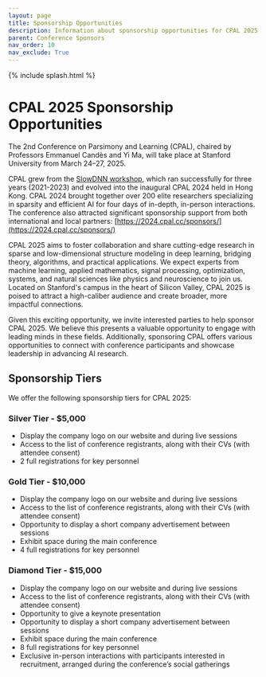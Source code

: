 ```yaml
---
layout: page
title: Sponsorship Opportunities
description: Information about sponsorship opportunities for CPAL 2025
parent: Conference Sponsors
nav_order: 10
nav_exclude: True
---
```


{% include splash.html %}

<!-- {% include sponsors.html %} -->

# CPAL 2025 Sponsorship Opportunities

The 2nd Conference on Parsimony and Learning (CPAL), chaired by Professors
Emmanuel Candès and Yi Ma, will take place at Stanford University from
March 24–27, 2025.

CPAL grew from the [SlowDNN workshop](https://slowdnn-workshop.github.io), which ran successfully for three years
(2021-2023) and evolved into the inaugural CPAL 2024 held in Hong Kong. CPAL
2024 brought together over 200 elite researchers specializing in sparsity and
efficient AI for four days of in-depth, in-person interactions. The conference
also attracted significant sponsorship support from both international and local
partners: [https://2024.cpal.cc/sponsors/](https://2024.cpal.cc/sponsors/)

CPAL 2025 aims to foster collaboration and share cutting-edge
research in sparse and low-dimensional structure modeling in deep learning,
bridging theory, algorithms, and practical applications. We expect experts from
machine learning, applied mathematics, signal processing, optimization, systems,
and natural sciences like physics and neuroscience to join us. Located on
Stanford's campus in the heart of Silicon Valley, CPAL 2025 is poised to attract
a high-caliber audience and create broader, more impactful connections.

Given this exciting opportunity, we invite interested parties to help sponsor
CPAL 2025. We believe this presents a valuable opportunity to engage with
leading minds in these fields. Additionally, sponsoring CPAL offers various
opportunities to connect with conference participants and showcase leadership in
advancing AI research.

## Sponsorship Tiers

We offer the following sponsorship tiers for CPAL 2025:

### Silver Tier - $5,000

- Display the company logo on our website and during live sessions
- Access to the list of conference registrants, along with their CVs (with attendee consent)
- 2 full registrations for key personnel

### Gold Tier - $10,000

- Display the company logo on our website and during live sessions
- Access to the list of conference registrants, along with their CVs (with attendee consent)
- Opportunity to display a short company advertisement between sessions
- Exhibit space during the main conference
- 4 full registrations for key personnel

### Diamond Tier - $15,000

- Display the company logo on our website and during live sessions
- Access to the list of conference registrants, along with their CVs (with attendee consent)
- Opportunity to give a keynote presentation
- Opportunity to display a short company advertisement between sessions
- Exhibit space during the main conference
- 8 full registrations for key personnel
- Exclusive in-person interactions with participants interested in recruitment, arranged during the conference’s social gatherings
